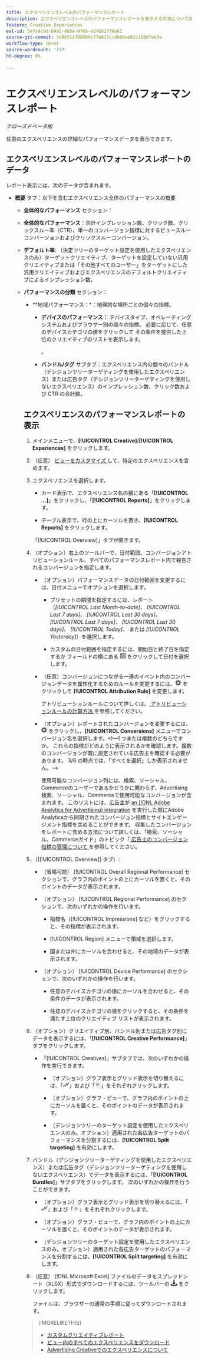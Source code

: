 ```yaml
---
title: エクスペリエンスレベルのパフォーマンスレポート
description: エクスペリエンスレベルのパフォーマンスレポートを表示する方法について説明します。
feature: Creative Experiences
exl-id: 5e7c4c9d-b992-460a-9765-4276027f9a61
source-git-commit: 5d8b511708008c77e817ccdb00ae02c158dfe63e
workflow-type: tm+mt
source-wordcount: '777'
ht-degree: 0%

---
```


# エクスペリエンスレベルのパフォーマンスレポート

*クローズドベータ版*

任意のエクスペリエンスの詳細なパフォーマンスデータを表示できます。

## エクスペリエンスレベルのパフォーマンスレポートのデータ

レポート表示には、次のデータが含まれます。

* **概要** タブ：以下を含むエクスペリエンス全体のパフォーマンスの概要

   * **全体的なパフォーマンス** セクション：

   * **全体的なパフォーマンス**：合計インプレッション数、クリック数、クリックスルー率（CTR）、単一のコンバージョン指標に対するビュースルーコンバージョンおよびクリックスルーコンバージョン。<!-- Just one, or can you select multiple? And I don't see this as of 2/8:  You can optionally combine two metrics at a time into a single chart. -->

     <!--
     ![Overall performance](/help/creative/assets/experience-report-overall-performance.png "Overall performance"){width="100" zoomable="yes"}
          -->

   * **デフォルト率**: （決定ツリーのターゲット設定を使用したエクスペリエンスのみ）ターゲットクリエイティブ、ターゲットを設定していない汎用クリエイティブまたは「その他すべてのユーザー」をターゲットにした汎用クリエイティブおよびエクスペリエンスのデフォルトクリエイティブによるインプレッション数。

     <!--
     ![Default rate](/help/creative/assets/experience-report-default-rate.png "Default rate"){width="100" zoomable="yes"} 
     -->

   * **パフォーマンスの分類** セクション：

      * **地域パフォーマンス：*：地理的な場所ごとの個々の指標。

        <!-- You can optionally do the following:
    
      * Click a metric name (such as [!UICONTROL Impressions]) to view that metric.

      * Select the region in the **[!UICONTROL Region]** menu.
      
      -->

        <!--   
      ![Regional performance](/help/creative/assets/experience-report-regional-performance.png "Regional performance"){width="100" zoomable="yes"}
      -->

      * **デバイスのパフォーマンス：** デバイスタイプ、オペレーティングシステムおよびブラウザー別の個々の指標。 必要に応じて、任意のデバイスカテゴリの値をクリックして <!-- NN --> その条件を提供した上位のクリエイティブのリストを表示します。

        <!--    
      ![Device performance](/help/creative/assets/experience-report-device-performance.png "Device performance"){width="100" zoomable="yes"}
      -->

* **クリエイティブパフォーマンス** タブ*: クリエイティブ、バンドルまたは広告タグ別のパフォーマンスの概要。以下に例を示します。

   * **クリエイティブ** サブタブ：エクスペリエンス内の各クリエイティブのインプレッション数、クリック数および CTR の合計 <!-- No breakdown yet for the individual ad elements and/or the served ads. -->。

     <!--

     * *Experiences with decision tree targeting:* The total number of impressions, clicks, and CTR for each creative. You can optionally do the following:
     
       * To break out the performance for each ad target, enable **[!UICONTROL Split targeting]**.

       * To switch between the grid view and a trend chart, which includes the addition of view-through conversions and click-through conversions (using the conversions specified in the top toolbar), click ![Chart](/help/creative/assets/chart-view-button.png "Chart") and ![Grid](/help/creative/assets/table-view-button.png "Grid") above the report. [Find out about this:  ..., and total conversions for specified conversion metricsYour conversion metrics are combined into one Conversions column set unless you have made individual metric column sets available within Advertising Cloud Search.]

     * *Experiences without decision tree targeting:* The total number of impressions, clicks, and click-through rate (CTR) for each creative. You can optionally do the following:

       * To switch between the grid view and a trend chart, which includes the addition of view-through conversions and click-through conversions (using the conversions specified in the top toolbar), click ![Chart](/help/creative/assets/chart-view-button.png "Chart") and ![Grid](/help/creative/assets/table-view-button.png "Grid") above the report.

     -->

   * **バンドル/タグ** サブタブ：エクスペリエンス内の個々のバンドル（デシジョンツリーターゲティングを使用したエクスペリエンス）または広告タグ（デシジョンツリーターゲティングを使用しないエクスペリエンス）のインプレッション数、クリック数および CTR の合計数。

     <!--
   
     * *Experiences with decision tree targeting:* The total number of impressions, clicks, and CTR for each bundle. You can optionally do the following:
     
       * To break out the performance for each ad target, enable **[!UICONTROL Split targeting]**.

       * To switch between the grid view and a trend chart, which includes the addition of view-through conversions  and click-through conversions (using on the conversions specified in the top toolbar), click ![Chart](/help/creative/assets/chart-view-button.png "Chart") and ![Grid](/help/creative/assets/table-view-button.png "Grid") above the report.

     * *Experiences without decision tree targeting:* The total number of impressions, clicks, and click-through rate (CTR) for each ad tag. You can optionally do the following:

       * To switch between the grid view and a trend chart, which includes the addition of view-through conversions and click-through conversions (using the conversions specified in the top toolbar), click ![Chart](/help/creative/assets/chart-view-button.png "Chart") and ![Grid](/help/creative/assets/table-view-button.png "Grid") above the report.

     -->

## エクスペリエンスのパフォーマンスレポートの表示

1. メインメニューで、**[!UICONTROL Creative]**/**[!UICONTROL Experiences]** をクリックします。

1. （任意） [ ビューをカスタマイズ ](/help/creative/introduction/customize-data-views.md) して、特定のエクスペリエンスを含めます。

1. エクスペリエンスを選択します。

   * カード表示で、エクスペリエンス名の横にある「**[!UICONTROL ...]**」をクリックし、「**[!UICONTROL Reports]**」をクリックします。

   * テーブル表示で、行の上にカーソルを置き、**[!UICONTROL Reports]** をクリックします。

   「[!UICONTROL Overview]」タブが開きます。

1. （オプション）右上のツールバーで、日付範囲、コンバージョンアトリビューションルール、すべてのパフォーマンスレポート内で報告されるコンバージョンを指定します。

   * （オプション）パフォーマンスデータの日付範囲を変更するには、日付メニューでオプションを選択します。

      * プリセットの期間を指定するには、レポート（*[!UICONTROL Last Month-to-date]、* *[!UICONTROL Last 7 days]、* *[!UICONTROL Last 30 days]、* *[!UICONTROL Last 7 days]、* *[!UICONTROL Last 30 days]、* *[!UICONTROL Today]、* または *[!UICONTROL Yesterday]*）を選択します。

      * カスタムの日付範囲を指定するには、開始日と終了日を指定するか <!-- in the format MM/DD/YYYY or M/D/YYYY,--> フィールドの横にある ![ カレンダーアイコン ](/help/search-social-commerce/assets/calendar.png) をクリックして日付を選択します。

   * （任意）コンバージョンにつながる一連のイベント内のコンバージョンデータを属性化するためのルールを変更するには、![ 設定 ](/help/creative/assets/settings.png) をクリックして **[!UICONTROL Attribution Rule]** を変更します。

     アトリビューションルールについて詳しくは、[ アトリビューションルールの計算方法 ](/help/search-social-commerce/reports/attribution-rules.md) を参照してください。

   * （オプション）レポートされたコンバージョンを変更するには、![ 設定 ](/help/creative/assets/settings.png) をクリックし、**[!UICONTROL Conversions]** メニューでコンバージョン名を選択します。&lt;!—1 つまたは複数のどちらですか。 これらの指標がどのように表示されるかを確認します。複数のコンバージョンが既に設定されている広告主を確認する必要があります。 3/6 の時点では、「すべてを選択」しか表示されません。—>

     使用可能なコンバージョン列には、検索、ソーシャル、Commerceのユーザーであるかどうかに関わらず、Advertising検索、ソーシャル、Commerceで使用可能なコンバージョンが含まれます。 このリストには、広告主が [an [!DNL Adobe Analytics for Advertising] integration](/help/integrations/analytics/overview.md) を実行した際にAdobe Analyticsから同期されたコンバージョン指標とサイトエンゲージメント指標を含めることができます。 <!--Analytics calculated metrics and advanced calculated metrics aren't available.--> 収集したコンバージョンをレポートに含める方法について詳しくは、「検索、ソーシャル、Commerceガイド」のトピック「[ 広告主のコンバージョン指標の管理について ](/help/search-social-commerce/admin/conversion-metrics/conversion-metric-about.md) を参照してください。

1. （[[!UICONTROL Overview]] タブ）:

   * （省略可能） [!UICONTROL Overall Regional Performance] セクションで、グラフ内のポイントの上にカーソルを置くと、そのポイントのデータが表示されます。

   * （オプション） [!UICONTROL Regional Performance] のセクションで、次のいずれかの操作を行います。

      * 指標名（[!UICONTROL Impressions] など）をクリックすると、その指標が表示されます。

      * [!UICONTROL Region] メニューで領域を選択します。

      * 国または州にカーソルを合わせると、その地域のデータが表示されます。

   * （オプション） [!UICONTROL Device Performance] のセクションで、次のいずれかの操作を行います。

      * 任意のデバイスカテゴリの値にカーソルを合わせると、その条件のデータが表示されます。

      * 任意のデバイスカテゴリの値をクリックすると、その条件を満たす上位のクリエイティブ <!-- NN--> リストが表示されます。

1. （オプション）クリエイティブ別、バンドル別または広告タグ別にデータを表示するには、「**[!UICONTROL Creative Performance]**」タブをクリックします。

   * 「[!UICONTROL Creatives]」サブタブでは、次のいずれかの操作を実行できます。

      * （オプション）グラフ表示とグリッド表示を切り替えるには、「![ グラフ ](/help/creative/assets/chart-view-button.png " グラフ ")」および「![グリッド](/help/creative/assets/table-view-button.png "グリッド")」をそれぞれクリックします。

      * （オプション）グラフ・ビューで、グラフ内のポイントの上にカーソルを置くと、そのポイントのデータが表示されます。

      * （デシジョンツリーのターゲット設定を使用したエクスペリエンスのみ。オプション）適用された各広告ターゲットのパフォーマンスを分割するには、**[!UICONTROL Split targeting]** を有効にします。

1. バンドル（デシジョンツリーターゲティングを使用したエクスペリエンス）または広告タグ（デシジョンツリーターゲティングを使用しないエクスペリエンス）でデータを表示するには、「**[!UICONTROL Bundles]**」サブタブをクリックします。 次のいずれかの操作を行うことができます。

   * （オプション）グラフ表示とグリッド表示を切り替えるには、「![ グラフ ](/help/creative/assets/chart-view-button.png " グラフ ")」および「![グリッド](/help/creative/assets/table-view-button.png "グリッド")」をそれぞれクリックします。

   * （オプション）グラフ・ビューで、グラフ内のポイントの上にカーソルを置くと、そのポイントのデータが表示されます。

   * （デシジョンツリーのターゲット設定を使用したエクスペリエンスのみ。オプション）適用された各広告ターゲットのパフォーマンスを分割するには、**[!UICONTROL Split targeting]** を有効にします。

1. （任意） [!DNL Microsoft Excel] ファイルのデータをスプレッドシート（XLSX）形式でダウンロードするには、ツールバーの ![ ダウンロード ](/help/creative/assets/download.png " ダウンロード ") をクリックします。

   ファイルは、ブラウザーの通常の手順に従ってダウンロードされます。

>[!MORELIKETHIS]
>
>* [ カスタムクリエイティブレポート ](/help/creative/report-custom-creative.md)
>* [ ビュー内のすべてのエクスペリエンスをダウンロード ](/help/creative/experiences/experience-download-view.md)
>* [Advertising Creativeでのエクスペリエンスについて ](/help/creative/experiences/experience-about.md)
